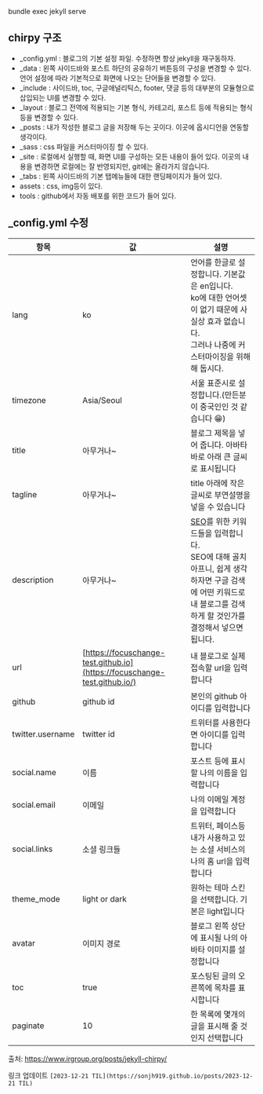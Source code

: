 bundle exec jekyll serve
## chirpy 구조
- \_config.yml : 블로그의 기본 설정 파일. 수정하면 항상 jekyll을 재구동하자.
- \_data : 왼쪽 사이드바와 포스트 하단의 공유하기 버튼등의 구성을 변경할 수 있다. 언어 설정에 따라 기본적으로 화면에 나오는 단어들을 변경할 수 있다.
- \_include : 사이드바, toc, 구글애널리틱스, footer, 댓글 등의 대부분의 모듈형으로 삽입되는 UI를 변경할 수 있다.
- \_layout : 블로그 전역에 적용되는 기본 형식, 카테고리, 포스트 등에 적용되는 형식등을 변경할 수 있다.
- \_posts : 내가 작성한 블로그 글을 저장해 두는 곳이다. 이곳에 옵시디언을 연동할 생각이다.
- \_sass : css 파일을 커스터마이징 할 수 있다.
- \_site : 로컬에서 실행할 때, 화면 UI를 구성하는 모든 내용이 들어 있다. 이곳의 내용을 변경하면 로컬에는 잘 반영되지만, git에는 올라가지 않습니다.
- \_tabs : 왼쪽 사이드바의 기본 탭메뉴들에 대한 랜딩페이지가 들어 있다.
- assets : css, img등이 있다.
- tools : github에서 자동 배포를 위한 코드가 들어 있다.

## \_config.yml 수정

|항목|값|설명|
|---|---|---|
|lang|ko|언어를 한글로 설정합니다. 기본값은 en입니다.  <br>ko에 대한 언어셋이 없기 때문에 사실상 효과 없습니다.  <br>그러나 나중에 커스터마이징을 위해 해 둡시다.|
|timezone|Asia/Seoul|서울 표준시로 설정합니다.(만든분이 중국인인 것 같습니다 😁)|
|title|아무거나~|블로그 제목을 넣어 줍니다. 아바타 바로 아래 큰 글씨로 표시됩니다|
|tagline|아무거나~|title 아래에 작은 글씨로 부연설명을 넣을 수 있습니다|
|description|아무거나~|[SEO](https://searchengineland.com/guide/what-is-seo)를 위한 키워드들을 입력합니다.  <br>SEO에 대해 골치아프니, 쉽게 생각하자면 구글 검색에 어떤 키워드로 내 블로그를 검색하게 할 것인가를 결정해서 넣으면 됩니다.|
|url|[https://focuschange-test.github.io](https://focuschange-test.github.io/)|내 블로그로 실제 접속할 url을 입력합니다|
|github|github id|본인의 github 아이디를 입력합니다|
|twitter.username|twitter id|트위터를 사용한다면 아이디를 입력합니다|
|social.name|이름|포스트 등에 표시할 나의 이름을 입력합니다|
|social.email|이메일|나의 이메일 계정을 입력합니다|
|social.links|소셜 링크들|트위터, 페이스등 내가 사용하고 있는 소셜 서비스의 나의 홈 url을 입력합니다|
|theme_mode|light or dark|원하는 테마 스킨을 선택합니다. 기본은 light입니다|
|avatar|이미지 경로|블로그 왼쪽 상단에 표시될 나의 아바타 이미지를 설정합니다|
|toc|true|포스팅된 글의 오른쪽에 목차를 표시합니다|
|paginate|10|한 목록에 몇개의 글을 표시해 줄 것인지 선택합니다|

출처: https://www.irgroup.org/posts/jekyll-chirpy/

링크 업데이트
`[2023-12-21 TIL](https://sonjh919.github.io/posts/2023-12-21 TIL)`

